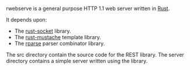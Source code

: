 rwebserve is a general purpose HTTP 1.1 web server written in [Rust](http://www.rust-lang.org/).

It depends upon:
* The [rust-socket](https://github.com/jdm/rust-socket) library.
* The [rust-mustache](https://github.com/erickt/rust-mustache) template library.
* The [rparse](https://github.com/jesse99/rparse) parser combinator library.

The src directory contain the source code for the REST library.
The server directory contains a simple server written using the library.
